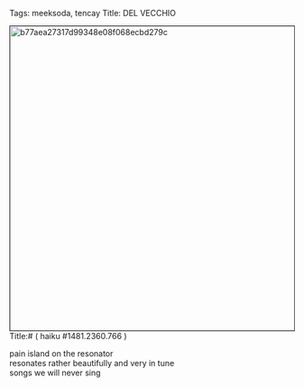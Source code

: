 Tags: meeksoda, tencay
Title: DEL VECCHIO  
  
<p><img src="https://objects.hbvu.su/blotpix/2013/03/27.jpeg" width=540 height=540 alt="b77aea27317d99348e08f068ecbd279c" border=1>
Title:# ( haiku #1481.2360.766 )  
  
pain island on the resonator  
resonates rather beautifully and very in tune  
songs we will never sing  
